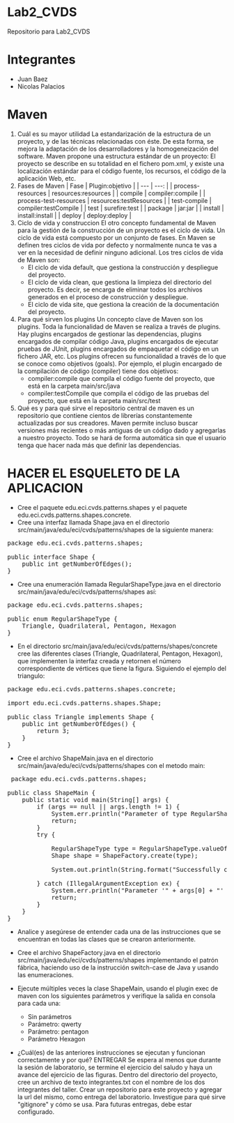 # Lab2_CVDS
Repositorio para Lab2_CVDS

# Integrantes
- Juan Baez
- Nicolas Palacios

# Maven

1. Cuál es su mayor utilidad
    La estandarización de la estructura de un proyecto, y de las técnicas relacionadas con éste. De esta forma, se mejora la adaptación de los desarrolladores y la homogeneización del software. Maven propone una estructura estándar de un proyecto: El proyecto se describe en su totalidad en el fichero pom.xml, y existe una localización estándar para el código fuente, los recursos, el código de la aplicación Web, etc.
2. Fases de Maven
    | Fase | Plugin:objetivo |
    | --- | ---: |
    | process-resources | resources:resources |
    | compile | compiler:compile |
    | process-test-resources | resources:testResources |
    | test-compile | compiler:testCompile |
    | test | surefire:test |
    | package | jar:jar |
    | install | install:install |
    | deploy | deploy:deploy |
3. Ciclo de vida y construccion
    El otro concepto fundamental de Maven para la gestión de la construcción de un proyecto es el ciclo de vida. Un ciclo de vida está compuesto por un conjunto de fases. En Maven se definen tres ciclos de vida por defecto y normalmente nunca te vas a ver en la necesidad de definir ninguno adicional. Los tres ciclos de vida de Maven son:
    - El ciclo de vida default, que gestiona la construcción y despliegue del proyecto.
    - El ciclo de vida clean, que gestiona la limpieza del directorio del proyecto. Es decir, se encarga de eliminar todos los archivos generados en el proceso de construcción y despliegue.
    - El ciclo de vida site, que gestiona la creación de la documentación del proyecto.
4. Para qué sirven los plugins
    Un concepto clave de Maven son los plugins. Toda la funcionalidad de Maven se realiza a través de plugins. Hay plugins encargados de gestionar las dependencias, plugins encargados de compilar código Java, plugins encargados de ejecutar pruebas de JUnit, plugins encargados de empaquetar el código en un fichero JAR, etc. Los plugins ofrecen su funcionalidad a través de lo que se conoce como objetivos (goals). Por ejemplo, el plugin encargado de la compilación de código (compiler) tiene dos objetivos:
    - compiler:compile que compila el código fuente del proyecto, que está en la carpeta main/src/java
    - compiler:testCompile que compila el código de las pruebas del proyecto, que está en la carpeta main/src/test
5. Qué es y para qué sirve el repositorio central de maven
    es un repositorio que contiene cientos de librerías constantemente actualizadas por sus creadores. Maven permite incluso buscar versiones más recientes o más antiguas de un código dado y agregarlas a nuestro proyecto. Todo se hará de forma automática sin que el usuario tenga que hacer nada más que definir las dependencias.
# HACER EL ESQUELETO DE LA APLICACION
- Cree el paquete edu.eci.cvds.patterns.shapes y el paquete edu.eci.cvds.patterns.shapes.concrete.
- Cree una interfaz llamada Shape.java en el directorio src/main/java/edu/eci/cvds/patterns/shapes de la siguiente manera:

<pre>package edu.eci.cvds.patterns.shapes;

public interface Shape {
    public int getNumberOfEdges();
} </pre>
- Cree una enumeración llamada RegularShapeType.java en el directorio src/main/java/edu/eci/cvds/patterns/shapes así:

<pre>package edu.eci.cvds.patterns.shapes;

public enum RegularShapeType {
    Triangle, Quadrilateral, Pentagon, Hexagon
}</pre>
- En el directorio src/main/java/edu/eci/cvds/patterns/shapes/concrete cree las diferentes clases (Triangle, Quadrilateral, Pentagon, Hexagon), que implementen la interfaz creada y retornen el número correspondiente de vértices que tiene la figura. Siguiendo el ejemplo del triangulo:

<pre>package edu.eci.cvds.patterns.shapes.concrete;

import edu.eci.cvds.patterns.shapes.Shape;

public class Triangle implements Shape {
    public int getNumberOfEdges() {
        return 3;
    }
}</pre>
- Cree el archivo ShapeMain.java en el directorio src/main/java/edu/eci/cvds/patterns/shapes con el metodo main:

<pre> package edu.eci.cvds.patterns.shapes;

public class ShapeMain {
    public static void main(String[] args) {
        if (args == null || args.length != 1) {
            System.err.println("Parameter of type RegularShapeType is required.");
            return;
        }
        try {

            RegularShapeType type = RegularShapeType.valueOf(args[0]);
            Shape shape = ShapeFactory.create(type);
            
            System.out.println(String.format("Successfully created a %s with %s sides.", type, shape.getNumberOfEdges()));

        } catch (IllegalArgumentException ex) {
            System.err.println("Parameter '" + args[0] + "' is not a valid RegularShapeType");
            return;
        }
    }
}</pre>
- Analice y asegúrese de entender cada una de las instrucciones que se encuentran en todas las clases que se crearon anteriormente.
- Cree el archivo ShapeFactory.java en el directorio src/main/java/edu/eci/cvds/patterns/shapes implementando el patrón fábrica, haciendo uso de la instrucción switch-case de Java y usando las enumeraciones.

- Ejecute múltiples veces la clase ShapeMain, usando el plugin exec de maven con los siguientes parámetros y verifique la salida en consola para cada una:

    - Sin parámetros
    - Parámetro: qwerty
    - Parámetro: pentagon
    - Parámetro Hexagon
- ¿Cuál(es) de las anteriores instrucciones se ejecutan y funcionan correctamente y por qué?
ENTREGAR
Se espera al menos que durante la sesión de laboratorio, se termine el ejercicio del saludo y haya un avance del ejercicio de las figuras.
Dentro del directorio del proyecto, cree un archivo de texto integrantes.txt con el nombre de los dos integrantes del taller.
Crear un repositorio para este proyecto y agregar la url del mismo, como entrega del laboratorio.
Investigue para qué sirve "gitignore" y cómo se usa. Para futuras entregas, debe estar configurado.